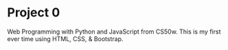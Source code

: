# Project 0

Web Programming with Python and JavaScript from CS50w. This is my first ever time using HTML, CSS, & Bootstrap.
